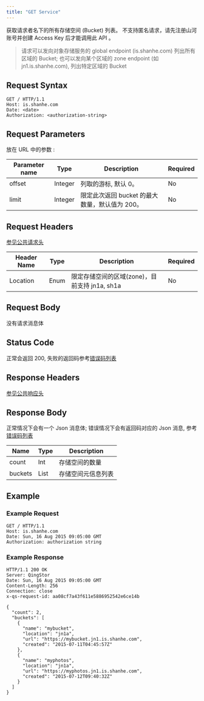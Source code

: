 ```yaml
---
title: "GET Service"
---
```



获取请求者名下的所有存储空间 (Bucket) 列表。 不支持匿名请求，请先注册山河账号并创建 Access Key 后才能调用此 API 。

> 请求可以发向对象存储服务的 global endpoint (is.shanhe.com) 列出所有区域的 Bucket; 也可以发向某个区域的 zone endpoint (如 jn1.is.shanhe.com), 列出特定区域的 Bucket

## Request Syntax

```http
GET / HTTP/1.1
Host: is.shanhe.com
Date: <date>
Authorization: <authorization-string>
```

## Request Parameters

放在 URL 中的参数 :

| Parameter name | Type | Description | Required |
| --- | --- | --- | --- |
| offset | Integer | 列取的游标, 默认 0。| No |
| limit | Integer | 限定此次返回 bucket 的最大数量，默认值为 200。| No |


## Request Headers

[参见公共请求头](../../common_header#请求头字段-request-header)

| Header Name | Type | Description | Required |
| --- | --- | --- | --- |
| Location | Enum | 限定存储空间的区域(zone)，目前支持 jn1a, sh1a | No |

## Request Body

没有请求消息体

## Status Code

正常会返回 200,  失败的返回码参考[错误码列表](../../error_code/)


## Response Headers

[参见公共响应头](../../common_header#响应头字段-request-header)

## Response Body

正常情况下会有一个 Json 消息体; 错误情况下会有返回码对应的 Json 消息, 参考[错误码列表](../../error_code/)

| Name | Type | Description |
| --- | --- | --- |
| count | Int | 存储空间的数量 |
| buckets | List | 存储空间元信息列表 |

## Example

### Example Request

```http
GET / HTTP/1.1
Host: is.shanhe.com
Date: Sun, 16 Aug 2015 09:05:00 GMT
Authorization: authorization string
```

### Example Response

```http
HTTP/1.1 200 OK
Server: QingStor
Date: Sun, 16 Aug 2015 09:05:00 GMT
Content-Length: 256
Connection: close
x-qs-request-id: aa08cf7a43f611e5886952542e6ce14b

{
  "count": 2,
  "buckets": [
    {
      "name": "mybucket",
      "location": "jn1a",
      "url": "https://mybucket.jn1.is.shanhe.com",
      "created": "2015-07-11T04:45:57Z"
    },
    {
      "name": "myphotos",
      "location": "jn1a",
      "url": "https://myphotos.jn1.is.shanhe.com",
      "created": "2015-07-12T09:40:32Z"
    }
  ]
}
```
